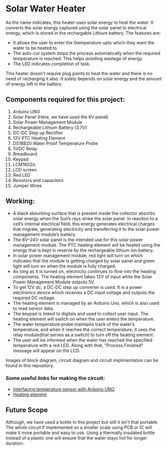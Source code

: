 # Solar Water Heater

As the name indicates, this heater uses solar energy to heat the water. It converts the solar energy captured using the solar panel to electrical energy, which is stored in the rechargable Lithium battery. The features are:
* It allows the user to enter the themperature upto which they want the water to be heated to.
* The auto-cut system stops the process automatically when the required temperature is reached. This helps avoiding wastage of energy.
* The LED indicates completion of task.

This heater doesn't require plug points to heat the water and there is no need of recharging it also. It solely depends on solar energy and the amount of energy left in the battery.

## Components required for this project:
1. Arduino UNO 
1. Solar Panel (Here, we have used the 6V panel)
1. Solar Power Management Module 
1. Rechargeable Lithium Battery (3.7V)
1. DC-DC Step up Rectifier 
1. 12V PTC Heating Element 
1. DS18B20 Water Proof Temperature Probe 
1. 5VDC Relay 
1. Breadboard 
1. Keypad 
1. LCM1602ic 
1. LCD screen
1. Red LED
1. Resistors and capacitors
1. Jumper Wires

## Working:

- A black absorbing surface that is present inside the collector absorbs solar energy when the Sun’s rays strike the solar panel. In reaction to a cell’s internal electrical field, this energy generates electrical charges that migrate, generating electricity and transferring it to the solar power management module’s battery.
- The 6V–24V solar panel is the intended use for this solar power management module. The PTC heating element will be heated using the energy that is kept in reserve by the rechargeable lithium ion battery.
- In solar power management module, red light will turn on which indicates that the module is getting charged by solar panel and green light will turn on when the module is fully charged.
- As long as it is turned on, electricity continues to flow into the heating components. The heating element takes 12V of input while the Solar Power Management Module outputs 5V.
- To get 12V dc, a DC-DC step up converter is used. It is a power electronics device which receives a DC input voltage and outputs the required DC voltage.
- The heating element is managed by an Arduino Uno, which is also used to read sensor data.
- The keypad is linked to digitals and used to collect user input. The heating element will switch on when the user enters the temperature.
- The water temperature probe maintains track of the water’s temperature, and when it reaches the correct temperature, it uses the relay module(that serves as a switch) to turn off the heating element.
- The user will be informed when the water has reached the specified temperature with a red LED. Along with that, "Process Finished" message will appear on the LCD.

Images of block diagram, circuit diagram and circuit implimentation can be found in this repository.

### Some useful links for making the circuit:
- [Interfacing temperature sensor with Arduino UNO](https://arduinogetstarted.com/tutorials/arduino-temperature-sensor#google_vignette)
- [Heating element](https://arduinogetstarted.com/tutorials/arduino-controls-heating-element)

## Future Scope
Although, we have used a bottle in this project but still it isn't that portable. The whole circuit if implemented on a smaller scale using PCB or IC will make it more portable and easy to use. Using a thermally insulated bottle instead of a plastic one will ensure that the water stays hot for longer duration.




